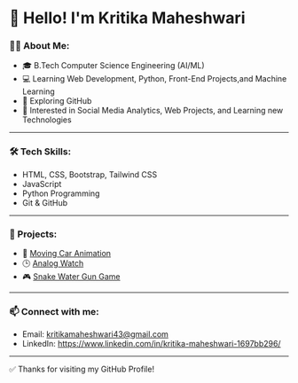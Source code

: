 # 👋 Hello! I'm Kritika Maheshwari

### 👩‍💻 About Me:
- 🎓 B.Tech Computer Science Engineering (AI/ML)
- 💻 Learning Web Development, Python, Front-End Projects,and Machine Learning
- 🚀 Exploring GitHub 
- 🎯 Interested in Social Media Analytics, Web Projects, and Learning new Technologies

---

### 🛠️ Tech Skills:
- HTML, CSS, Bootstrap, Tailwind CSS
- JavaScript
- Python Programming
- Git & GitHub

---

### 📌 Projects:
- 🚗 [Moving Car Animation](https://YourUsername.github.io/project_1_lamborghini/)
- 🕒 [Analog Watch](https://github.com/Kritika-Maheshwari08/project_3_analog_watch)
- 🎮 [Snake Water Gun Game](https://github.com/Kritika-Maheshwari08/snake-water-gun-game)

---

### 📫 Connect with me:
- Email: kritikamaheshwari43@gmail.com
- LinkedIn: https://www.linkedin.com/in/kritika-maheshwari-1697bb296/

---

✅ Thanks for visiting my GitHub Profile!
